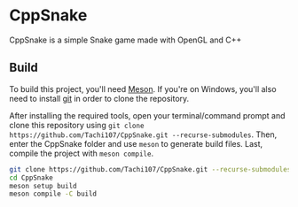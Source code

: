 # CppSnake

CppSnake is a simple Snake game made with OpenGL and C++

## Build

To build this project, you'll need [Meson](https://mesonbuild.com).
If you're on Windows, you'll also need to install [git](https://git-scm.com) in order to clone the repository.

After installing the required tools, open your terminal/command prompt and clone this repository using `git clone https://github.com/Tachi107/CppSnake.git --recurse-submodules`.
Then, enter the CppSnake folder and use `meson` to generate build files.
Last, compile the project with `meson compile`.

```sh
git clone https://github.com/Tachi107/CppSnake.git --recurse-submodules
cd CppSnake
meson setup build
meson compile -C build
```
